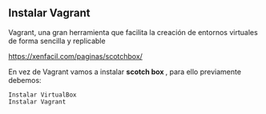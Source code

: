 ## Instalar Vagrant
Vagrant, una gran herramienta que facilita la creación de entornos virtuales de forma sencilla y replicable

https://xenfacil.com/paginas/scotchbox/

En vez de Vagrant vamos a instalar <strong>scotch box </strong>, para ello previamente debemos:

	Instalar VirtualBox
	Instalar Vagrant
      

